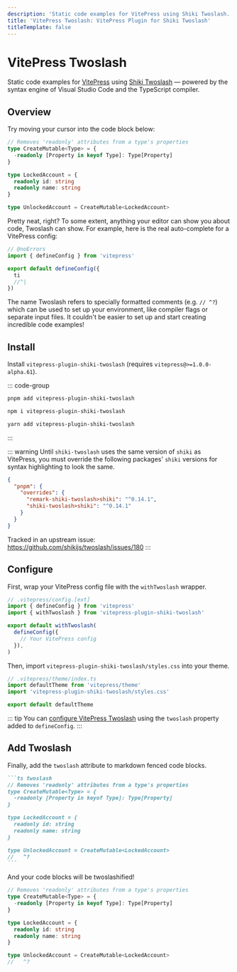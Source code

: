 ```yaml
---
description: 'Static code examples for VitePress using Shiki Twoslash.'
title: 'VitePress Twoslash: VitePress Plugin for Shiki Twoslash'
titleTemplate: false
---
```


# VitePress Twoslash

Static code examples for [VitePress](https://vitepress.dev) using [Shiki Twoslash](https://github.com/shikijs/twoslash) — powered by the syntax engine of Visual Studio Code and the TypeScript compiler.

## Overview

Try moving your cursor into the code block below:

```ts twoslash
// Removes 'readonly' attributes from a type's properties
type CreateMutable<Type> = {
  -readonly [Property in keyof Type]: Type[Property]
}

type LockedAccount = {
  readonly id: string
  readonly name: string
}

type UnlockedAccount = CreateMutable<LockedAccount>
```

Pretty neat, right? To some extent, anything your editor can show you about code, Twoslash can show. For example, here is the real auto-complete for a VitePress config:

```ts twoslash
// @noErrors
import { defineConfig } from 'vitepress'

export default defineConfig({
  ti
  //^|
})
```

The name Twoslash refers to specially formatted comments (e.g. `// ^?`) which can be used to set up your environment, like compiler flags or separate input files. It couldn't be easier to set up and start creating incredible code examples!

## Install

Install `vitepress-plugin-shiki-twoslash` (requires `vitepress@>=1.0.0-alpha.61`).

::: code-group
```bash [pnpm]
pnpm add vitepress-plugin-shiki-twoslash
```

```bash [npm]
npm i vitepress-plugin-shiki-twoslash
```

```bash [yarn]
yarn add vitepress-plugin-shiki-twoslash
```
:::

::: warning
Until `shiki-twoslash` uses the same version of `shiki` as VitePress, you must override the following packages' `shiki` versions for syntax highlighting to look the same.

```json
{
  "pnpm": {
    "overrides": {
      "remark-shiki-twoslash>shiki": "^0.14.1",
      "shiki-twoslash>shiki": "^0.14.1"
    }
  }
}
```

Tracked in an upstream issue: https://github.com/shikijs/twoslash/issues/180
:::

## Configure

First, wrap your VitePress config file with the `withTwoslash` wrapper.

```ts twoslash
// .vitepress/config.[ext]
import { defineConfig } from 'vitepress'
import { withTwoslash } from 'vitepress-plugin-shiki-twoslash'

export default withTwoslash(
  defineConfig({
    // Your VitePress config
  }),
)
```

Then, import `vitepress-plugin-shiki-twoslash/styles.css` into your theme.

```ts twoslash
// .vitepress/theme/index.ts
import defaultTheme from 'vitepress/theme'
import 'vitepress-plugin-shiki-twoslash/styles.css'

export default defaultTheme
```

::: tip
You can [configure VitePress Twoslash](/config/reference) using the `twoslash` property added to `defineConfig`.
:::

## Add Twoslash

Finally, add the `twoslash` attribute to markdown fenced code blocks.

````md [markdown]
```ts twoslash
// Removes 'readonly' attributes from a type's properties
type CreateMutable<Type> = {
  -readonly [Property in keyof Type]: Type[Property]
}

type LockedAccount = {
  readonly id: string
  readonly name: string
}

type UnlockedAccount = CreateMutable<LockedAccount>
//   ^?
```
````

And your code blocks will be twoslashified!

```ts twoslash [twoslash]
// Removes 'readonly' attributes from a type's properties
type CreateMutable<Type> = {
  -readonly [Property in keyof Type]: Type[Property]
}

type LockedAccount = {
  readonly id: string
  readonly name: string
}

type UnlockedAccount = CreateMutable<LockedAccount>
//   ^?
```
